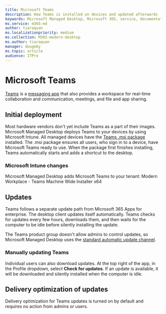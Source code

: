 ```yaml
---
title: Microsoft Teams
description: How Teams is installed on devices and updated afterwards 
keywords: Microsoft Managed Desktop, Microsoft 365, service, documentation, apps, line-of-business apps, LOB apps
ms.service: m365-md
author: tiaraquan
ms.localizationpriority: medium
ms.collection: M365-modern-desktop
ms.author: tiaraquan
manager: dougeby
ms.topic: article
audience: ITPro
---
```


# Microsoft Teams

[Teams](https://www.microsoft.com/microsoft-365/microsoft-teams/group-chat-software) is a [messaging app](https://support.microsoft.com/office/microsoft-teams-basics-6d5f52e6-5306-4096-ac24-c3082b79eaf0) that also provides a workspace for real-time collaboration and communication, meetings, and file and app sharing.

## Initial deployment

Most hardware vendors don't yet include Teams as a part of their images. Microsoft Managed Desktop deploys Teams to your devices by using Microsoft Intune. All managed devices have the [Teams .msi package](/MicrosoftTeams/msi-deployment#how-the-microsoft-teams-msi-package-works) installed. The .msi package ensures all users, who sign in to a device, have Microsoft Teams ready to use. When the package first finishes installing, Teams automatically starts and adds a shortcut to the desktop.

### Microsoft Intune changes

Microsoft Managed Desktop adds Microsoft Teams to your tenant: Modern Workplace - Teams Machine Wide Installer x64  

## Updates

Teams follows a separate update path from Microsoft 365 Apps for enterprise. The desktop client updates itself automatically. Teams checks for updates every few hours, downloads them, and then waits for the computer to be idle before silently installing the update.  

The Teams product group doesn't allow admins to control updates, so Microsoft Managed Desktop uses the [standard automatic update channel](/microsoftteams/teams-client-update#can-admins-deploy-updates-instead-of-teams-auto-updating).

### Manually updating Teams

Individual users can also download updates. At the top right of the app, in the Profile dropdown, select **Check for updates**. If an update is available, it will be downloaded and silently installed when the computer is idle.

## Delivery optimization of updates

Delivery optimization for Teams updates is turned on by default and requires no action from admins or users.
